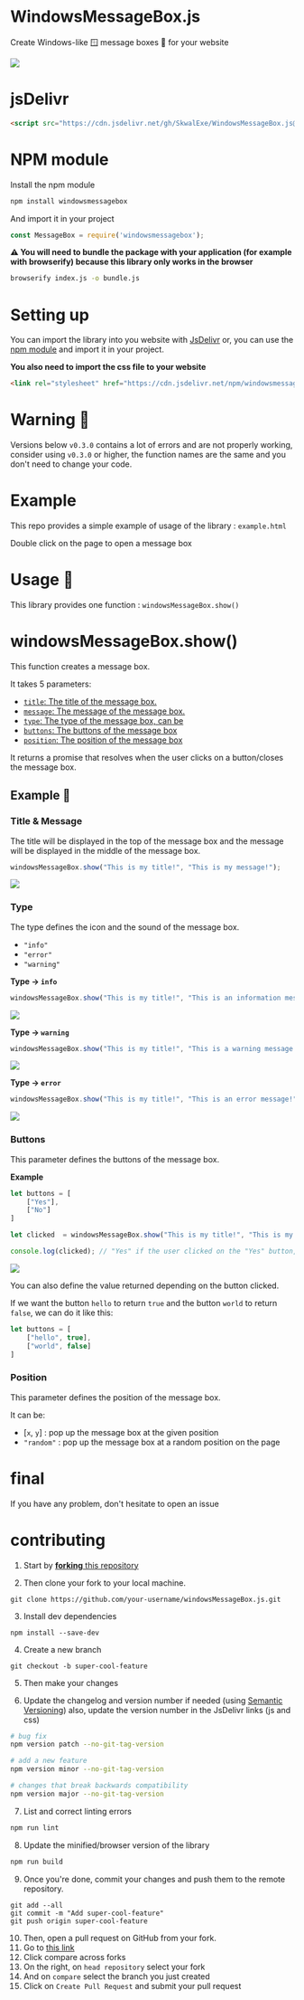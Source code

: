 # WindowsMessageBox.js

Create Windows-like 🪟 message boxes 💬 for your website

![](assets/banner.png)

# jsDelivr

```html
<script src="https://cdn.jsdelivr.net/gh/SkwalExe/WindowsMessageBox.js@v0.4.1/dist/windowsMessageBox.min.js"></script>
```
# NPM module 

Install the npm module 

```bash
npm install windowsmessagebox
```

And import it in your project 

```js
const MessageBox = require('windowsmessagebox');
```

**⚠️ You will need to bundle the package with your application (for example with browserify) because this library only works in the browser**

```bash
browserify index.js -o bundle.js
```

# Setting up 

You can import the library into you website with [JsDelivr](#JsDelivr) or, you can use the [npm module](#NPM-module) and import it in your project.

**You also need to import the css file to your website**

```html
<link rel="stylesheet" href="https://cdn.jsdelivr.net/npm/windowsmessagebox@0.4.1/dist/wmsgbox.min.css">
```

# Warning 🚨

Versions below `v0.3.0` contains a lot of errors and are not properly working, consider using `v0.3.0` or higher, the function names are the same and you don't need to change your code.

# Example

This repo provides a simple example of usage of the library : `example.html`

Double click on the page to open a message box

# Usage 📝

This library provides one function : `windowsMessageBox.show()`
  
# windowsMessageBox.show()

This function creates a message box.

It takes 5 parameters:

- [`title`: The title of the message box.](#title--message)
- [`message`: The message of the message box.](#title--message)
- [`type`: The type of the message box, can be](#type)
- [`buttons`: The buttons of the message box](#buttons)
- [`position`: The position of the message box](#position)

It returns a promise that resolves when the user clicks on a button/closes the message box.

## Example 📝

### **Title & Message**

The title will be displayed in the top of the message box and the message will be displayed in the middle of the message box.

```js
windowsMessageBox.show("This is my title!", "This is my message!");
```

![](assets/1.png)

### **Type**

The type defines the icon and the sound of the message box.

- `"info"`
- `"error"`
- `"warning"`

**Type -> `info`**

```js
windowsMessageBox.show("This is my title!", "This is an information message!", "info");
```

![](assets/info.png)

**Type -> `warning`**

```js
windowsMessageBox.show("This is my title!", "This is a warning message!", "warning");
```

![](assets/warning.png)

**Type -> `error`**

```js
windowsMessageBox.show("This is my title!", "This is an error message!", "error");
```

![](assets/error.png)

### **Buttons**

This parameter defines the buttons of the message box.

**Example**

```js
let buttons = [
    ["Yes"],
    ["No"]
]

let clicked  = windowsMessageBox.show("This is my title!", "This is my message!", "info", buttons);

console.log(clicked); // "Yes" if the user clicked on the "Yes" button, "No" if the user clicked on the "No" button
```

![](assets/2.png)

You can also define the value returned depending on the button clicked.

If we want the button `hello` to return `true` and the button `world` to return `false`, we can do it like this:

```js
let buttons = [
    ["hello", true],
    ["world", false]
]
```

### **Position**

This parameter defines the position of the message box.

It can be: 

- [`x`, `y`] : pop up the message box at the given position
- `"random"` : pop up the message box at a random position on the page

# final

If you have any problem, don't hesitate to open an issue

# contributing

1. Start by [**forking** this repository](https://github.com/SkwalExe/windowsMessageBox.js/fork)

2. Then clone your fork to your local machine.
  ```git
  git clone https://github.com/your-username/windowsMessageBox.js.git
  ```

3. Install dev dependencies
  ```npm
  npm install --save-dev
   ```

4. Create a new branch
  ```git
  git checkout -b super-cool-feature
  ```

5. Then make your changes

6. Update the changelog and version number if needed (using [Semantic Versioning](https://semver.org)) also, update the version number in the JsDelivr links (js and css)
  ```bash
  # bug fix
  npm version patch --no-git-tag-version

  # add a new feature 
  npm version minor --no-git-tag-version
  
  # changes that break backwards compatibility
  npm version major --no-git-tag-version
  ```

7. List and correct linting errors
  ```bash
  npm run lint
  ```

8. Update the minified/browser version of the library
  ```bash
  npm run build
  ```

9. Once you're done, commit your changes and push them to the remote repository.
  ```git
  git add --all
  git commit -m "Add super-cool-feature"
  git push origin super-cool-feature
  ```

10. Then, open a pull request on GitHub from your fork.
   1. Go to [this link](https://github.com/SkwalExe/windowsMessageBox.js/compare/)
   2. Click compare across forks
   3. On the right, on `head repository` select your fork
   4. And on `compare` select the branch you just created
   5. Click on `Create Pull Request` and submit your pull request

<a href="https://github.com/SkwalExe#ukraine"><img src="https://raw.githubusercontent.com/SkwalExe/SkwalExe/main/ukraine.jpg" width="100%" height="15px" /></a>